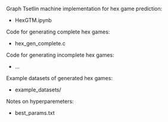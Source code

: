 Graph Tsetlin machine implementation for hex game prediction:
- HexGTM.ipynb

Code for generating complete hex games:
- hex_gen_complete.c

Code for generating incomplete hex games:
- ...

Example datasets of generated hex games:
- example_datasets/

Notes on hyperparemeters:
- best_params.txt
